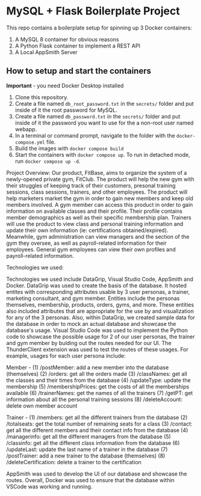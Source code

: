 # MySQL + Flask Boilerplate Project

This repo contains a boilerplate setup for spinning up 3 Docker containers: 
1. A MySQL 8 container for obvious reasons
1. A Python Flask container to implement a REST API
1. A Local AppSmith Server

## How to setup and start the containers
**Important** - you need Docker Desktop installed

1. Clone this repository.  
1. Create a file named `db_root_password.txt` in the `secrets/` folder and put inside of it the root password for MySQL. 
1. Create a file named `db_password.txt` in the `secrets/` folder and put inside of it the password you want to use for the a non-root user named webapp. 
1. In a terminal or command prompt, navigate to the folder with the `docker-compose.yml` file.  
1. Build the images with `docker compose build`
1. Start the containers with `docker compose up`.  To run in detached mode, run `docker compose up -d`. 


Project Overview:
Our product, FitBase, aims to organize the system of a newly-opened private gym, FitClub. The product will help the new gym with their struggles of keeping track of their customers, presonal training sessions, class sessions, trainers, and other employees. The product will help marketers market the gym in order to gain new members and keep old members involved. A gym member can access this product in order to gain information on available classes and their profile. Their profile contains member demographics as well as their specific membership plan. Trainers will use the product to view class and personal training information and update their own information (ie: certifications obtained/expired). Meanwhile, gym administration can view managers and the section of the gym they oversee, as well as payroll-related information for their employees. General gym employees can view their own profiles and payroll-related information. 


Technologies we used: 

Technologies we used include DataGrip, Visual Studio Code, AppSmith and Docker. DataGrip was used to create the basis of the database. It hosted entites with corresponding attributes usable by 3 user personas, a trainer, marketing consultant, and gym member. Entities include the personas themselves, membership, products, orders, gyms, and more. These entities also included attributes that are appropriate for the use by and visualization for any of the 3 personas. Also, within DataGrip, we created sample data for the database in order to mock an actual database and showcase the database's usage. Visual Studio Code was used to implement the Python code to showcase the possible usage for 2 of our user personas, the trainer and gym member by bulding out the routes needed for our UI. The ThunderClient extension was used to test the routes of these usages. For example, usages for each user persona include:

Member - 
(1) /postMember: add a new member into the database (themselves)
(2) /orders: get all the orders made
(3) /classNames: get all the classes and their times from the database
(4) /updateType: update the membership 
(5) /membershipPrices: get the costs of all the memberships available
(6) /trainerNames: get the names of all the trainers 
(7) /getPT: get information about all the personal training sessions
(8) /deleteAccount: delete own member account

Trainer - 
(1) /members: get all the different trainers from the database 
(2) /totalseats: get the total number of remaining seats for a class
(3) /contact: get all the different members and their contact info from the database
(4) /managerinfo: get all the different managers from the database
(5) /classinfo: get all the different class information from the database
(6) /updateLast: update the last name of a trainer in the database
(7) /postTrainer: add a new trainer to the database (themselves)
(8) /deleteCertification: delete a trainer to the certification

AppSmith was used to develop the UI of our database and showcase the routes. Overall, Docker was used to ensure that the database within VSCode was working and running. 






